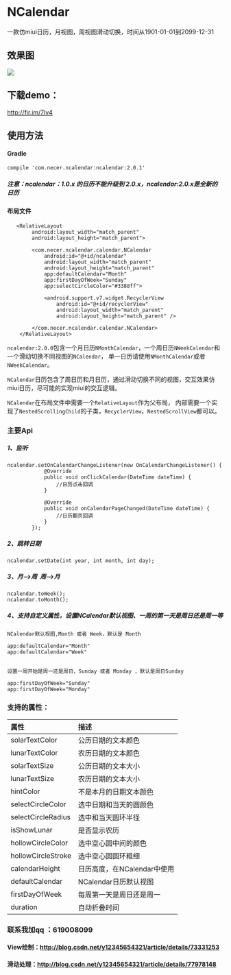 # NCalendar
一款仿miui日历，月视图，周视图滑动切换，时间从1901-01-01到2099-12-31


## 效果图

![](https://github.com/yannecer/NCalendar/blob/master/app/nclendar2.gif)

## 下载demo：
http://fir.im/7lv4

## 使用方法

#### Gradle
```
compile 'com.necer.ncalendar:ncalendar:2.0.1'
```
##### 注意：ncalendar：1.0.x 的日历不能升级到 2.0.x，ncalendar:2.0.x是全新的日历

#### 布局文件

```
   <RelativeLayout
        android:layout_width="match_parent"
        android:layout_height="match_parent">

        <com.necer.ncalendar.calendar.NCalendar
            android:id="@+id/ncalendar"
            android:layout_width="match_parent"
            android:layout_height="match_parent"
            app:defaultCalendar="Month"
            app:firstDayOfWeek="Sunday"
            app:selectCircleColor="#3388ff">

            <android.support.v7.widget.RecyclerView
                android:id="@+id/recyclerView"
                android:layout_width="match_parent"
                android:layout_height="match_parent" />

        </com.necer.ncalendar.calendar.NCalendar>
    </RelativeLayout>
```


```ncalendar:2.0.0```包含一个月日历```NMonthCalendar```，一个周日历```NWeekCalendar```和一个滑动切换不同视图的```NCalendar```，
单一日历请使用```NMonthCalendar```或者```NWeekCalendar```。

```NCalendar```日历包含了周日历和月日历，通过滑动切换不同的视图，交互效果仿miui日历，尽可能的实现miui的交互逻辑。

```NCalendar```在布局文件中需要一个```RelativeLayout```作为父布局，
内部需要一个实现了```NestedScrollingChild```的子类，```RecyclerView```，```NestedScrollView```都可以。



### 主要Api


##### 1、监听
```
ncalendar.setOnCalendarChangeListener(new OnCalendarChangeListener() {
            @Override
            public void onClickCalendar(DateTime dateTime) {
                //日历点击回调
            }

            @Override
            public void onCalendarPageChanged(DateTime dateTime) {
                //日历翻页回调
            }
        });
```
##### 2、跳转日期
```
ncalendar.setDate(int year, int month, int day); 
```

##### 3、月-->周  周-->月
```
ncalendar.toWeek();
ncalendar.toMonth();
```

##### 4、支持自定义属性，设置NCalendar默认视图、一周的第一天是周日还是周一等
```
NCalendar默认视图,Month 或者 Week，默认是 Month

app:defaultCalendar="Month"
app:defaultCalendar="Week"


设置一周开始是周一还是周日，Sunday 或者 Monday ，默认是周日Sunday

app:firstDayOfWeek="Sunday"
app:firstDayOfWeek="Monday" 

```
### 支持的属性：


| 属性| 描述|
|:---|:---|
| solarTextColor| 公历日期的文本颜色 |
| lunarTextColor| 农历日期的文本颜色 |
| solarTextSize| 公历日期的文本大小 |
| lunarTextSize| 农历日期的文本大小 |
| hintColor|不是本月的日期文本颜色 |
| selectCircleColor| 选中日期和当天的圆颜色 |
| selectCircleRadius| 选中和当天圆环半径 |
| isShowLunar| 是否显示农历 |
| hollowCircleColor| 选中空心圆中间的颜色|
| hollowCircleStroke| 选中空心圆圆环粗细 |
| calendarHeight|日历高度，在NCalendar中使用 |
| defaultCalendar|NCalendar日历默认视图|
| firstDayOfWeek|每周第一天是周日还是周一|
| duration|自动折叠时间|


### 联系我加qq ：619008099

#### View绘制：http://blog.csdn.net/y12345654321/article/details/73331253
#### 滑动处理：http://blog.csdn.net/y12345654321/article/details/77978148

